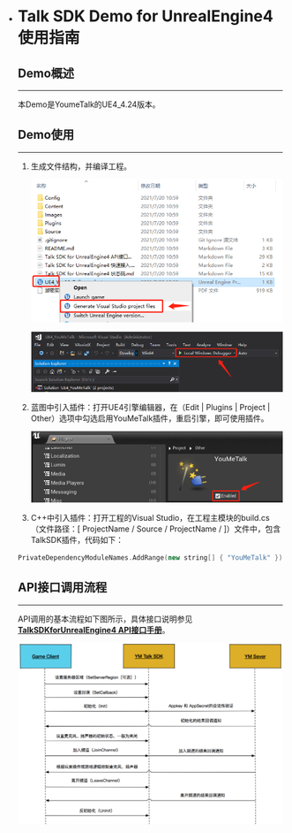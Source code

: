 - # Talk SDK Demo for UnrealEngine4 使用指南

  ## Demo概述

  ***

  本Demo是YoumeTalk的UE4_4.24版本。

  

  ## Demo使用

  ***

  1. 生成文件结构，并编译工程。

     ![image_1](Images\image_1.png)

     

     ![image-20210706110737713](/Images/image_3.png)

  2. 蓝图中引入插件：打开UE4引擎编辑器，在（Edit | Plugins | Project | Other）选项中勾选启用YouMeTalk插件，重启引擎，即可使用插件。

     ![image-20210706111009744](/Images/image_4.png)

  3. C++中引入插件：打开工程的Visual Studio，在工程主模块的build.cs（文件路径：[ ProjectName / Source / ProjectName / ]）文件中，包含TalkSDK插件，代码如下：

  ```C++
  PrivateDependencyModuleNames.AddRange(new string[] { "YouMeTalk" });
  ```

  ## API接口调用流程

  ***

  API调用的基本流程如下图所示，具体接口说明参见 <u>**TalkSDKforUnrealEngine4 API接口手册**</u>。

  ![img](/Images/image_5.png)

  